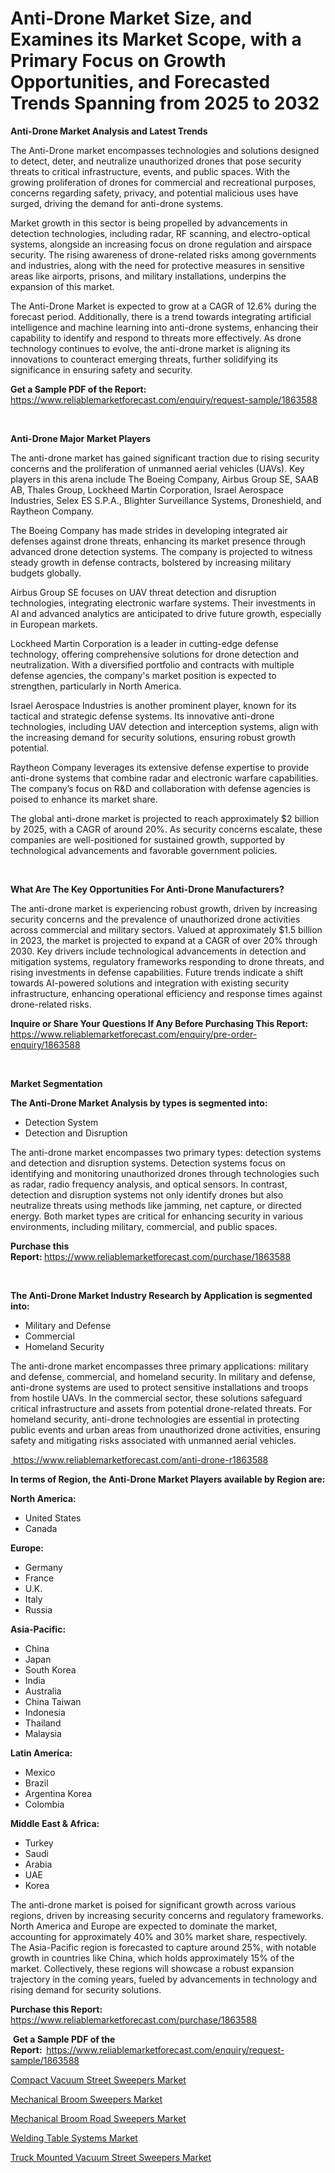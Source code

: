 <p><h1>Anti-Drone Market Size, and Examines its Market Scope, with a Primary Focus on Growth Opportunities, and Forecasted Trends Spanning from 2025 to 2032</h1></p><p><strong>Anti-Drone Market Analysis and Latest Trends</strong></p>
<p><p>The Anti-Drone market encompasses technologies and solutions designed to detect, deter, and neutralize unauthorized drones that pose security threats to critical infrastructure, events, and public spaces. With the growing proliferation of drones for commercial and recreational purposes, concerns regarding safety, privacy, and potential malicious uses have surged, driving the demand for anti-drone systems.</p><p>Market growth in this sector is being propelled by advancements in detection technologies, including radar, RF scanning, and electro-optical systems, alongside an increasing focus on drone regulation and airspace security. The rising awareness of drone-related risks among governments and industries, along with the need for protective measures in sensitive areas like airports, prisons, and military installations, underpins the expansion of this market.</p><p>The Anti-Drone Market is expected to grow at a CAGR of 12.6% during the forecast period. Additionally, there is a trend towards integrating artificial intelligence and machine learning into anti-drone systems, enhancing their capability to identify and respond to threats more effectively. As drone technology continues to evolve, the anti-drone market is aligning its innovations to counteract emerging threats, further solidifying its significance in ensuring safety and security.</p></p>
<p><strong>Get a Sample PDF of the Report:&nbsp;</strong> <a href="https://www.reliablemarketforecast.com/enquiry/request-sample/1863588?utm_campaign=1141&utm_medium=2&utm_source=Github&utm_content=ia&utm_term=28022025&utm_id=anti-drone">https://www.reliablemarketforecast.com/enquiry/request-sample/1863588</a></p>
<p>&nbsp;</p>
<p><strong>Anti-Drone Major Market Players</strong></p>
<p><p>The anti-drone market has gained significant traction due to rising security concerns and the proliferation of unmanned aerial vehicles (UAVs). Key players in this arena include The Boeing Company, Airbus Group SE, SAAB AB, Thales Group, Lockheed Martin Corporation, Israel Aerospace Industries, Selex ES S.P.A., Blighter Surveillance Systems, Droneshield, and Raytheon Company.</p><p>The Boeing Company has made strides in developing integrated air defenses against drone threats, enhancing its market presence through advanced drone detection systems. The company is projected to witness steady growth in defense contracts, bolstered by increasing military budgets globally.</p><p>Airbus Group SE focuses on UAV threat detection and disruption technologies, integrating electronic warfare systems. Their investments in AI and advanced analytics are anticipated to drive future growth, especially in European markets.</p><p>Lockheed Martin Corporation is a leader in cutting-edge defense technology, offering comprehensive solutions for drone detection and neutralization. With a diversified portfolio and contracts with multiple defense agencies, the company's market position is expected to strengthen, particularly in North America.</p><p>Israel Aerospace Industries is another prominent player, known for its tactical and strategic defense systems. Its innovative anti-drone technologies, including UAV detection and interception systems, align with the increasing demand for security solutions, ensuring robust growth potential.</p><p>Raytheon Company leverages its extensive defense expertise to provide anti-drone systems that combine radar and electronic warfare capabilities. The company’s focus on R&D and collaboration with defense agencies is poised to enhance its market share.</p><p>The global anti-drone market is projected to reach approximately $2 billion by 2025, with a CAGR of around 20%. As security concerns escalate, these companies are well-positioned for sustained growth, supported by technological advancements and favorable government policies.</p></p>
<p>&nbsp;</p>
<p><strong>What Are The Key Opportunities For Anti-Drone Manufacturers?</strong></p>
<p><p>The anti-drone market is experiencing robust growth, driven by increasing security concerns and the prevalence of unauthorized drone activities across commercial and military sectors. Valued at approximately $1.5 billion in 2023, the market is projected to expand at a CAGR of over 20% through 2030. Key drivers include technological advancements in detection and mitigation systems, regulatory frameworks responding to drone threats, and rising investments in defense capabilities. Future trends indicate a shift towards AI-powered solutions and integration with existing security infrastructure, enhancing operational efficiency and response times against drone-related risks.</p></p>
<p><strong>Inquire or Share Your Questions If Any Before Purchasing This Report:</strong> <a href="https://www.reliablemarketforecast.com/enquiry/pre-order-enquiry/1863588?utm_campaign=1141&utm_medium=2&utm_source=Github&utm_content=ia&utm_term=28022025&utm_id=anti-drone">https://www.reliablemarketforecast.com/enquiry/pre-order-enquiry/1863588</a></p>
<p>&nbsp;</p>
<p><strong>Market Segmentation</strong></p>
<p><strong>The Anti-Drone Market Analysis by types is segmented into:</strong></p>
<p><ul><li>Detection System</li><li>Detection and Disruption</li></ul></p>
<p><p>The anti-drone market encompasses two primary types: detection systems and detection and disruption systems. Detection systems focus on identifying and monitoring unauthorized drones through technologies such as radar, radio frequency analysis, and optical sensors. In contrast, detection and disruption systems not only identify drones but also neutralize threats using methods like jamming, net capture, or directed energy. Both market types are critical for enhancing security in various environments, including military, commercial, and public spaces.</p></p>
<p><strong>Purchase this Report:&nbsp;</strong><a href="https://www.reliablemarketforecast.com/purchase/1863588?utm_campaign=1141&utm_medium=2&utm_source=Github&utm_content=ia&utm_term=28022025&utm_id=anti-drone">https://www.reliablemarketforecast.com/purchase/1863588</a></p>
<p>&nbsp;</p>
<p><strong>The Anti-Drone Market Industry Research by Application is segmented into:</strong></p>
<p><ul><li>Military and Defense</li><li>Commercial</li><li>Homeland Security</li></ul></p>
<p><p>The anti-drone market encompasses three primary applications: military and defense, commercial, and homeland security. In military and defense, anti-drone systems are used to protect sensitive installations and troops from hostile UAVs. In the commercial sector, these solutions safeguard critical infrastructure and assets from potential drone-related threats. For homeland security, anti-drone technologies are essential in protecting public events and urban areas from unauthorized drone activities, ensuring safety and mitigating risks associated with unmanned aerial vehicles.</p></p>
<p><a href="https://www.reliablemarketforecast.com/anti-drone-r1863588?utm_campaign=1141&utm_medium=2&utm_source=Github&utm_content=ia&utm_term=28022025&utm_id=anti-drone">&nbsp;https://www.reliablemarketforecast.com/anti-drone-r1863588</a></p>
<p><strong>In terms of Region, the Anti-Drone Market Players available by Region are:</strong></p>
<p>
    <p> <strong> North America: </strong>
        <ul>
            <li>United States</li>
            <li>Canada</li>
        </ul>
        </p> 
    <p> <strong> Europe: </strong>
        <ul>
            <li>Germany</li>
            <li>France</li>
            <li>U.K.</li>
            <li>Italy</li>
            <li>Russia</li>
        </ul>
        </p> 
    <p> <strong> Asia-Pacific: </strong>
        <ul>
            <li>China</li>
            <li>Japan</li>
            <li>South Korea</li>
            <li>India</li>
            <li>Australia</li>
            <li>China Taiwan</li>
            <li>Indonesia</li>
            <li>Thailand</li>
            <li>Malaysia</li>
        </ul>
        </p> 
    <p> <strong> Latin America: </strong>
        <ul>
            <li>Mexico</li>
            <li>Brazil</li>
            <li>Argentina Korea</li>
            <li>Colombia</li>
        </ul>
        </p> 
    <p> <strong> Middle East & Africa: </strong>
        <ul>
            <li>Turkey</li>
            <li>Saudi</li>
            <li>Arabia</li>
            <li>UAE</li>
            <li>Korea</li>
        </ul>
    </p>
    </p>
<p><p>The anti-drone market is poised for significant growth across various regions, driven by increasing security concerns and regulatory frameworks. North America and Europe are expected to dominate the market, accounting for approximately 40% and 30% market share, respectively. The Asia-Pacific region is forecasted to capture around 25%, with notable growth in countries like China, which holds approximately 15% of the market. Collectively, these regions will showcase a robust expansion trajectory in the coming years, fueled by advancements in technology and rising demand for security solutions.</p></p>
<p><strong>Purchase this Report: </strong><a href="https://www.reliablemarketforecast.com/purchase/1863588?utm_campaign=1141&utm_medium=2&utm_source=Github&utm_content=ia&utm_term=28022025&utm_id=anti-drone">https://www.reliablemarketforecast.com/purchase/1863588</a></p>
<p>&nbsp;<strong>Get a Sample PDF of the Report:&nbsp;&nbsp;</strong><a href="https://www.reliablemarketforecast.com/enquiry/request-sample/1863588?utm_campaign=1141&utm_medium=2&utm_source=Github&utm_content=ia&utm_term=28022025&utm_id=anti-drone">https://www.reliablemarketforecast.com/enquiry/request-sample/1863588</a></p>
<p><strong></strong></p>
<p><p><a href="https://github.com/lamlebienz7j/Market-Research-Report-List-1/blob/main/compact-vacuum-street-sweepers-market.md?utm_campaign=1141&utm_medium=2&utm_source=Github&utm_content=ia&utm_term=28022025&utm_id=anti-drone">Compact Vacuum Street Sweepers Market</a></p><p><a href="https://github.com/zappasuccofz/Market-Research-Report-List-1/blob/main/mechanical-broom-sweepers-market.md?utm_campaign=1141&utm_medium=2&utm_source=Github&utm_content=ia&utm_term=28022025&utm_id=anti-drone">Mechanical Broom Sweepers Market</a></p><p><a href="https://github.com/feyzacurllj9/Market-Research-Report-List-1/blob/main/mechanical-broom-road-sweepers-market.md?utm_campaign=1141&utm_medium=2&utm_source=Github&utm_content=ia&utm_term=28022025&utm_id=anti-drone">Mechanical Broom Road Sweepers Market</a></p><p><a href="https://github.com/sanokdagada01/Market-Research-Report-List-1/blob/main/welding-table-systems-market.md?utm_campaign=1141&utm_medium=2&utm_source=Github&utm_content=ia&utm_term=28022025&utm_id=anti-drone">Welding Table Systems Market</a></p><p><a href="https://github.com/haajipauget/Market-Research-Report-List-1/blob/main/truck-mounted-vacuum-street-sweepers-market.md?utm_campaign=1141&utm_medium=2&utm_source=Github&utm_content=ia&utm_term=28022025&utm_id=anti-drone">Truck Mounted Vacuum Street Sweepers Market</a></p></p>